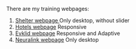 There are my training webpages:

1. <a href="https://laranto-spb.github.io/Training-Webpages/Shelter/pages/main/" target="_blank">Shelter webpage </a> Only desktop, without slider
2. <a href="https://laranto-spb.github.io/Training-Webpages/Hotels/" target="_blank">Hotels webpage</a> Responsive
3. <a href="https://laranto-spb.github.io/Training-Webpages/Evklid/" target="_blank">Evklid webpage</a> Responsive and Adaptive
4. <a href="https://laranto-spb.github.io/Training-Webpages/Brain/" target="_blank">Neuralink webpage</a> Only desktop